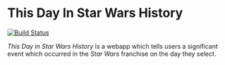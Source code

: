 # This Day In Star Wars History
[![Build Status](https://travis-ci.org/FPhillips27/ThisDayInStarWarsHistory.svg?branch=master)](https://travis-ci.org/FPhillips27/ThisDayInStarWarsHistory)

<em>This Day in Star Wars History</em> is a webapp which tells users a significant event which occurred in the <em>Star Wars</em> franchise on the day they select.
